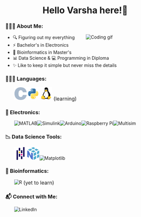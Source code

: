
<h1 align="center">  
  Hello Varsha here!🧐
</h1>

<h3 align="left"> 🕵🏻‍♂️ About Me:</h3>
<img align="right" src="https://nicoledoeswellness.com/wp-content/uploads/2019/03/happy-smile-guy.jpg" width="250" alt="Coding gif"/>
<div align="left">
  <ul>
    <li>🔍 Figuring out my everything</li>
    <li>⚡ Bachelor's in Electronics</li>
    <li>💊 Bioinformatics in Master's</li>
    <li>📊 Data Science & 💻 Programming in Diploma</li>
    <li>✨ Like to keep it simple but never miss the details</li>
  </ul>
</div>

<h3 align="left">👩🏻‍💻 Languages:</h3>
<p align="left">
  &nbsp;&nbsp;&nbsp;&nbsp;&nbsp;&nbsp;
  <a href="https://www.cprogramming.com/" target="_blank" rel="noreferrer" style="text-decoration: none; display: inline-block;">
    <img src="https://raw.githubusercontent.com/devicons/devicon/master/icons/c/c-original.svg" alt="C" width="40" height="40"/>
  </a><a href="https://www.python.org" target="_blank" rel="noreferrer" style="text-decoration: none; display: inline-block;">
    <img src="https://raw.githubusercontent.com/devicons/devicon/master/icons/python/python-original.svg" alt="Python" width="40" height="40"/>
  </a><a href="https://www.linux.org/" target="_blank" rel="noreferrer" style="text-decoration: none; display: inline-block;">
    <img src="https://raw.githubusercontent.com/devicons/devicon/master/icons/linux/linux-original.svg" alt="Linux" width="40" height="40"/>
  </a><span style="font-size: 16px; vertical-align: middle;"> (learning)</span>
  
</p>

<h3 align="left">📡 Electronics:</h3>
<p align="left">
  &nbsp;&nbsp;&nbsp;&nbsp;&nbsp;&nbsp;
  <a href="https://www.mathworks.com/" target="_blank" rel="noreferrer" style="text-decoration: none; display: inline-block;">
    <img src="https://upload.wikimedia.org/wikipedia/commons/2/21/Matlab_Logo.png" alt="MATLAB" width="40" height="40"/>
  </a><a href="https://www.mathworks.com/products/simulink.html" target="_blank" rel="noreferrer" style="text-decoration: none; display: inline-block;">
    <img src="https://encrypted-tbn0.gstatic.com/images?q=tbn:ANd9GcTttgfFKJzKrhv2BC7repPKnlBAR3WCsUvn6Q&s" alt="Simulink" width="40" height="40"/>
  </a><a href="https://www.arduino.cc/" target="_blank" rel="noreferrer" style="text-decoration: none; display: inline-block;">
    <img src="https://cdn.worldvectorlogo.com/logos/arduino-1.svg" alt="Arduino" width="40" height="40"/>
  </a><a href="https://www.raspberrypi.com/" target="_blank" rel="noreferrer" style="text-decoration: none; display: inline-block;">
    <img src="https://upload.wikimedia.org/wikipedia/en/c/cb/Raspberry_Pi_Logo.svg" alt="Raspberry Pi" width="40" height="40"/>
  </a><a href="https://www.ni.com/en-us/support/model.multisim.html" target="_blank" rel="noreferrer" style="text-decoration: none; display: inline-block;">
    <img src="https://cdn-1.webcatalog.io/catalog/multisim-live/multisim-live-icon-filled-256.png?v=1714775192633" alt="Multisim" width="40" height="40"/>
  </a>
</p>

<h3 align="left">📉 Data Science Tools:</h3>
<p align="left">
  &nbsp;&nbsp;&nbsp;&nbsp;&nbsp;&nbsp;
  <a href="https://pandas.pydata.org/" target="_blank" rel="noreferrer" style="text-decoration: none; display: inline-block;">
    <img src="https://raw.githubusercontent.com/devicons/devicon/master/icons/pandas/pandas-original.svg" alt="Pandas" width="40" height="40"/>
  </a><a href="https://numpy.org/" target="_blank" rel="noreferrer" style="text-decoration: none; display: inline-block;">
    <img src="https://raw.githubusercontent.com/devicons/devicon/master/icons/numpy/numpy-original.svg" alt="NumPy" width="40" height="40"/>
  </a><a href="https://matplotlib.org/" target="_blank" rel="noreferrer" style="text-decoration: none; display: inline-block;">
    <img src="https://upload.wikimedia.org/wikipedia/commons/8/84/Matplotlib_icon.svg" alt="Matplotlib" width="40" height="40"/>
  </a>
</p>

<h3 align="left">🧬 Bioinformatics:</h3>
<p align="left">
  &nbsp;&nbsp;&nbsp;&nbsp;&nbsp;&nbsp;
  <a href="https://www.r-project.org/" target="_blank" rel="noreferrer" style="text-decoration: none; display: inline-block;">
    <img src="https://upload.wikimedia.org/wikipedia/commons/1/1b/R_logo.svg" alt="R" width="40" height="40"/>
  </a><span style="font-size: 16px; vertical-align: middle;"> (yet to learn)</span>
</p>

<h3 align="left">📬 Connect with Me:</h3>
<p align="left">
  &nbsp;&nbsp;&nbsp;&nbsp;&nbsp;&nbsp;
  <a href="https://www.linkedin.com/in/varsha-s-eln-bio-data/" target="_blank" rel="noreferrer" style="text-decoration: none; display: inline-block;">
    <img src="https://cdn.jsdelivr.net/gh/devicons/devicon/icons/linkedin/linkedin-original.svg" alt="LinkedIn" width="40" height="40"/>
  </a>
  
</p>
